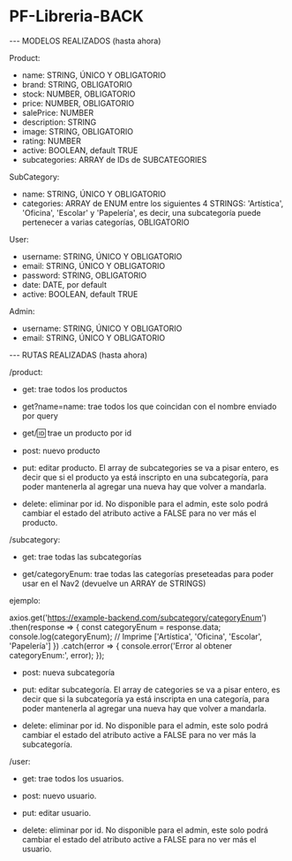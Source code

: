 # PF-Libreria-BACK

--- MODELOS REALIZADOS (hasta ahora)

Product:

- name: STRING, ÚNICO Y OBLIGATORIO
- brand: STRING, OBLIGATORIO
- stock: NUMBER, OBLIGATORIO
- price: NUMBER, OBLIGATORIO
- salePrice: NUMBER
- description: STRING
- image: STRING, OBLIGATORIO
- rating: NUMBER
- active: BOOLEAN, default TRUE
- subcategories: ARRAY de IDs de SUBCATEGORIES

SubCategory:

- name: STRING, ÚNICO Y OBLIGATORIO
- categories: ARRAY de ENUM entre los siguientes 4 STRINGS: 'Artística', 'Oficina', 'Escolar' y 'Papelería', es decir, una subcategoría puede pertenecer a varias categorías, OBLIGATORIO

User:

- username: STRING, ÚNICO Y OBLIGATORIO
- email: STRING, ÚNICO Y OBLIGATORIO
- password: STRING, OBLIGATORIO
- date: DATE, por default
- active: BOOLEAN, default TRUE

Admin: 

- username: STRING, ÚNICO Y OBLIGATORIO
- email: STRING, ÚNICO Y OBLIGATORIO

--- RUTAS REALIZADAS (hasta ahora)

/product:

- get: trae todos los productos

- get?name=name: trae todos los que coincidan con el nombre enviado por query

- get/:id: trae un producto por id

- post: nuevo producto

- put: editar producto. El array de subcategories se va a pisar entero, es decir que si el producto ya está inscripto en una subcategoría, para poder mantenerla al agregar una nueva hay que volver a mandarla.

- delete: eliminar por id. No disponible para el admin, este solo podrá cambiar el estado del atributo active a FALSE para no ver más el producto.

/subcategory:

- get: trae todas las subcategorías

- get/categoryEnum: trae todas las categorías preseteadas para poder usar en el Nav2 (devuelve un ARRAY de STRINGS)

ejemplo:

axios.get('https://example-backend.com/subcategory/categoryEnum')
  .then(response => {
    const categoryEnum = response.data;
    console.log(categoryEnum); // Imprime ['Artística', 'Oficina', 'Escolar', 'Papelería']
  })
  .catch(error => {
    console.error('Error al obtener categoryEnum:', error);
  });

- post: nueva subcategoría

- put: editar subcategoría. El array de categories se va a pisar entero, es decir que si la subcategoría ya está inscripta en una categoría, para poder mantenerla al agregar una nueva hay que volver a mandarla.

- delete: eliminar por id. No disponible para el admin, este solo podrá cambiar el estado del atributo active a FALSE para no ver más la subcategoría.

/user:

- get: trae todos los usuarios.

- post: nuevo usuario.

- put: editar usuario.

- delete: eliminar por id. No disponible para el admin, este solo podrá cambiar el estado del atributo active a FALSE para no ver más el usuario.